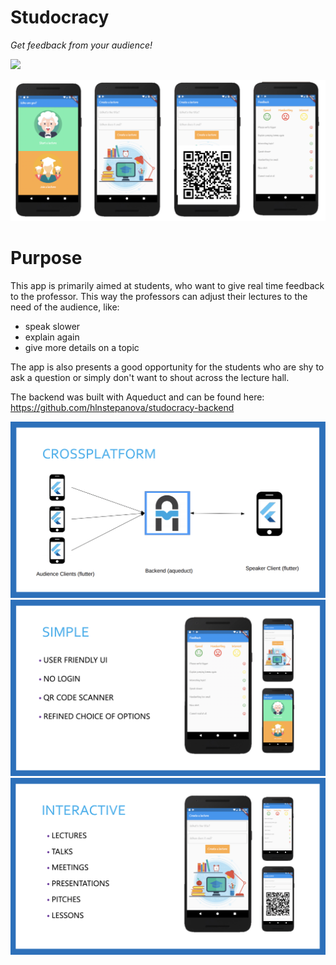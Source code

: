 # Studocracy
<i>Get feedback from your audience! </i><br>

<a href="https://play.google.com/store/apps/details?id=de.tudresden.studocracy"><img src="https://github.com/hlnstepanova/Vocabulario/blob/master/screenshots/google.png"></a><br>

![description](assets/images/final_ui/description_noframe.png)

# Purpose
This app is primarily aimed at students, who want to give real time feedback to the professor.
This way the professors can adjust their lectures to the need of the audience, like:
* speak slower
* explain again
* give more details on a topic

The app is also presents a good opportunity for the students who are shy to ask a question or simply don't want to shout across the lecture hall.

The backend was built with Aqueduct and can be found here:
https://github.com/hlnstepanova/studocracy-backend

![description](assets/images/final_ui/crossplatform.png)
![description](assets/images/final_ui/simple.png)
![description](assets/images/final_ui/interactive.png)

